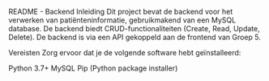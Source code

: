 README - Backend
Inleiding
Dit project bevat de backend voor het verwerken van patiënteninformatie, gebruikmakend van een MySQL database. De backend biedt CRUD-functionaliteiten (Create, Read, Update, Delete). De backend is via een API gekoppeld aan de frontend van Groep 5.

Vereisten
Zorg ervoor dat je de volgende software hebt geïnstalleerd:

Python 3.7+
MySQL
Pip (Python package installer)

